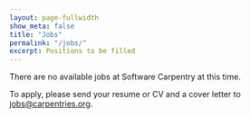 ```yaml
---
layout: page-fullwidth
show_meta: false
title: "Jobs"
permalink: "/jobs/"
excerpt: Positions to be filled
---
```


There are no available jobs at Software Carpentry at this time.

To apply, please send your resume or CV and a cover letter to [jobs@carpentries.org](mailto:jobs@carpentries.org).
